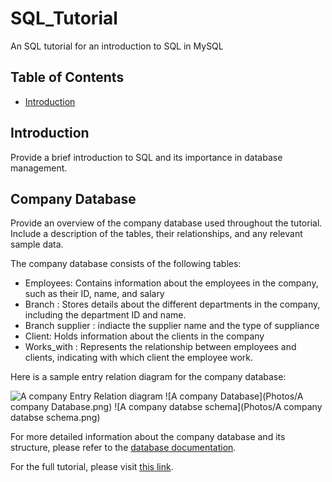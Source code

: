 # SQL_Tutorial
An SQL tutorial for an introduction to SQL in MySQL

## Table of Contents
- [Introduction](#introduction)

## Introduction
Provide a brief introduction to SQL and its importance in database management.

## Company Database
Provide an overview of the company database used throughout the tutorial. Include a description of the tables, their relationships, and any relevant sample data.

The company database consists of the following tables:

- Employees: Contains information about the employees in the company, such as their ID, name, and salary 
- Branch : Stores details about the different departments in the company, including the department ID and name.
- Branch supplier : indiacte the supplier name and the type of suppliance 
- Client: Holds information about the clients in the company 
- Works_with : Represents the relationship between employees and clients, indicating with which client the employee work.

Here is a sample entry relation diagram for the company database:

![A company Entry Relation diagram](Photos/A_company_Entry_Relation_diagram.png)
![A company Database](Photos/A company Database.png)
![A company databse schema](Photos/A company databse schema.png)




For more detailed information about the company database and its structure, please refer to the [database documentation](https://www.giraffeacademy.com/databases/sql/company-database-documentation).




For the full tutorial, please visit [this link](https://www.giraffeacademy.com/databases/sql/).


